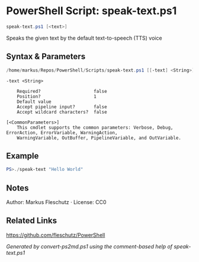 # PowerShell Script: speak-text.ps1
```powershell
speak-text.ps1 [<text>]
```

Speaks the given text by the default text-to-speech (TTS) voice

## Syntax & Parameters
```powershell
/home/markus/Repos/PowerShell/Scripts/speak-text.ps1 [[-text] <String>] [<CommonParameters>]
```

```
-text <String>
    
    Required?                    false
    Position?                    1
    Default value                
    Accept pipeline input?       false
    Accept wildcard characters?  false
```

```
[<CommonParameters>]
    This cmdlet supports the common parameters: Verbose, Debug, ErrorAction, ErrorVariable, WarningAction, 
    WarningVariable, OutBuffer, PipelineVariable, and OutVariable.
```

## Example
```powershell
PS>./speak-text "Hello World"
```


## Notes
Author: Markus Fleschutz · License: CC0

## Related Links
https://github.com/fleschutz/PowerShell

*Generated by convert-ps2md.ps1 using the comment-based help of speak-text.ps1*
